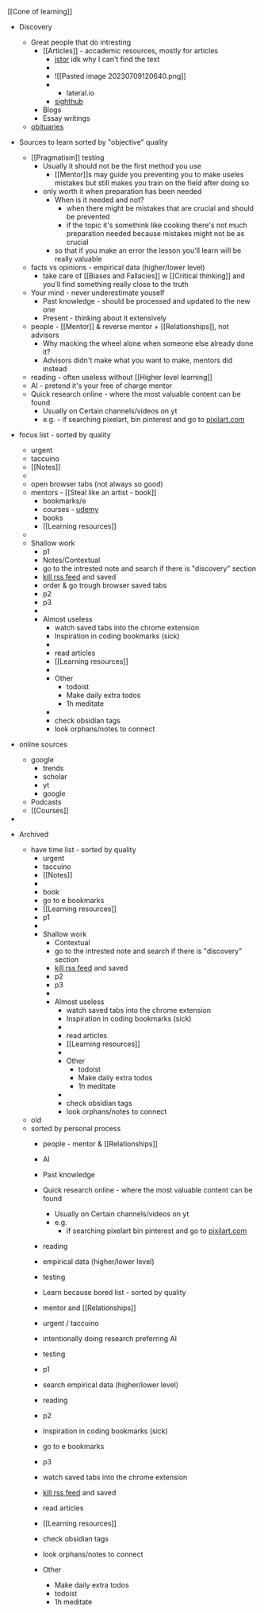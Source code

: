 [[Cone of learning]]
- Discovery
	- Great people that do intresting 
		- [[Articles]] - accademic resources, mostly for articles
			- [jstor](https://www.jstor.org/) idk why I can't find the text
			- 
			- ![[Pasted image 20230709120640.png]]
			- + lateral.io
			- [sighthub](https://sighthub.ai/)
		- Blogs
		- Essay writings
	- [obituaries](https://www.nytimes.com/international/section/obituaries)

- Sources to learn sorted by "objective" quality
	- [[Pragmatism]] testing
		- Usually it should not be the first method you use
			- [[Mentor]]s may guide you preventing you to make useles mistakes but still makes you train on the field after doing so
		- only worth it when preparation has been needed 
			- When is it needed and not?
				- when there might be mistakes that are crucial and should be prevented
				- if the topic it's somethink like cooking there's not much preparation needed because mistakes might not be as crucial 
			- so that if you make an error the lesson you'll learn will be really valuable
	- facts vs opinions - empirical data (higher/lower level)
		- take care of [[Biases and Fallacies]] w [[Critical thinking]] and you'll find something really close to the truth
	- Your mind - never underestimate youself
		- Past knowledge - should be processed and updated to the new one
		- Present - thinking about it extensively
	- people - [[Mentor]] & reverse mentor + [[Relationships]], not advisors 
		- Why macking the wheel alone when someone else already done it?
		- Advisors didn't make what you want to make, mentors did instead
	- reading - often useless without [[Higher level learning]]
	- AI - pretend it's your free of charge mentor
	- Quick research online - where the most valuable content can be found
		- Usually on Certain channels/videos on yt
		- e.g. - if searching pixelart, bin pinterest and go to [pixilart.com](https://www.pixilart.com/)
- focus list - sorted by quality
	- urgent 
	- taccuino
	- [[Notes]]
	-
	- open browser tabs (not always so good)
	- mentors - [[Steal like an artist - book]]
		- bookmarks/e
		- courses - [udemy](https://www.udemy.com/home/my-courses/learning/)
		- books
		- [[Learning resources]]
	-
	- Shallow work
		- p1
		- Notes/Contextual
		- go to the intrested note and search if there is "discovery" section
		- [kill rss feed](https://www.inoreader.com/folder/%F0%9F%91%A8%E2%80%8D%F0%9F%92%BB) and saved
		- order & go trough browser saved tabs
		- p2
		- p3
		-
		- Almost useless
			- watch saved tabs into the chrome extension
			- Inspiration in coding bookmarks (sick)
			-
			- read articles
			- [[Learning resources]]
			-
			- Other
				- todoist
				- Make daily extra todos
				- 1h meditate
			-
			- check obsidian tags
			- look orphans/notes to connect 
- online sources
	- google
		- trends
		- scholar
		- yt
		- google
	- Podcasts
	- [[Courses]]
-
- Archived
	- have time list - sorted by quality
		- urgent 
		- taccuino
		- [[Notes]] 
		-
		- book
		- go to e bookmarks
		- [[Learning resources]]
		- p1
		-
		- Shallow work
			- Contextual
			- go to the intrested note and search if there is "discovery" section
			- [kill rss feed](https://www.inoreader.com/folder/%F0%9F%91%A8%E2%80%8D%F0%9F%92%BB) and saved
			- p2
			- p3
			-
			- Almost useless
				- watch saved tabs into the chrome extension
				- Inspiration in coding bookmarks (sick)
				-
				- read articles
				- [[Learning resources]]
				-
				- Other
					- todoist
					- Make daily extra todos
					- 1h meditate
				-
				- check obsidian tags
				- look orphans/notes to connect
	- old
	- sorted by personal process
		- people - mentor & [[Relationships]]
		- AI
		- Past knowledge
		- Quick research online - where the most valuable content can be found
			- Usually on Certain channels/videos on yt
			- e.g. 
				- if searching pixelart bin pinterest and go to [pixilart.com](https://www.pixilart.com/)
		
		- reading
		- empirical data (higher/lower level)
		- testing
		- Learn because bored list - sorted by quality
		- mentor and [[Relationships]]
		- urgent / taccuino
		- intentionally doing research preferring AI
		
		- testing
		- p1
		- search empirical data (higher/lower level)
		- reading
		
		- p2
		- Inspiration in coding bookmarks (sick)
		- go to e bookmarks
		- p3
		
		- watch saved tabs into the chrome extension
		- [kill rss feed](https://www.inoreader.com/folder/%F0%9F%91%A8%E2%80%8D%F0%9F%92%BB) and saved
		
		- read articles
		- [[Learning resources]]
		- check obsidian tags
		- look orphans/notes to connect
		
		- Other
			- Make daily extra todos
			- todoist
			- 1h meditate